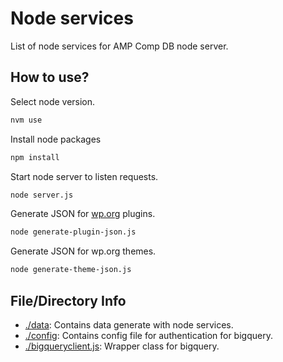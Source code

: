 # Node services
List of node services for AMP Comp DB node server.

## How to use?

Select node version.
```bash
nvm use
```

Install node packages
```bash
npm install
```

Start node server to listen requests.
```bash
node server.js
```

Generate JSON for [wp.org](wp.org) plugins.
```bash
node generate-plugin-json.js
```

Generate JSON for wp.org themes.
```bash
node generate-theme-json.js
```

## File/Directory Info
- [./data](./data/): Contains data generate with node services.
- [./config](./config/): Contains config file for authentication for bigquery.
- [./bigqueryclient.js](./bigqueryclient.js): Wrapper class for bigquery.
 